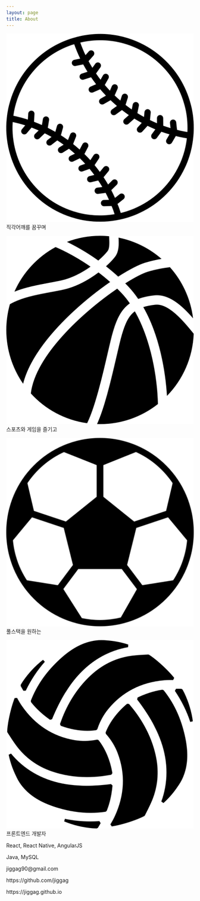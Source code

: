 ```yaml
---
layout: page
title: About
---
```

<div class="profile">
  <p><img src="/img/baseball.png" /> 직각어깨를 꿈꾸며</p>
  <p><img src="/img/basketball.png" /> 스포츠와 게임을 즐기고</p>
  <p><img src="/img/football.png" /> 풀스택을 원하는</p>
  <p><img src="/img/volleyball.png" /> 프론트엔드 개발자</p>
  <p>React, React Native, AngularJS</p>
  <p>Java, MySQL</p>
  <p>jiggag90@gmail.com</p>
  <p>https://github.com/jiggag</p>
  <p>https://jiggag.github.io</p>
</div>
